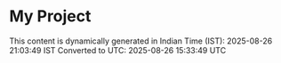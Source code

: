 # My Project

This content is dynamically generated in Indian Time (IST): 2025-08-26 21:03:49 IST
Converted to UTC: 2025-08-26 15:33:49 UTC
